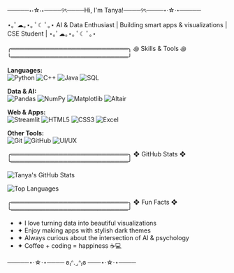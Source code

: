 ─────⋆⋅☆⋅⋆────୨ৎ────Hi, I'm Tanya!────୨ৎ────⋆⋅☆⋅⋆─────

⋆｡ﾟ☁︎｡⋆｡ ﾟ☾ ﾟ｡⋆ AI & Data Enthusiast | Building smart apps & visualizations | CSE Student | ⋆｡ﾟ☁︎｡⋆｡ ﾟ☾ ﾟ｡⋆

╭═══════════════════════════╮
             ꩜ Skills & Tools ꩜
╰═══════════════════════════╯

**Languages:**  
![Python](https://img.shields.io/badge/Python-3776AB?style=for-the-badge&logo=python&logoColor=white)
![C++](https://img.shields.io/badge/C++-00599C?style=for-the-badge&logo=c%2B%2B&logoColor=white)
![Java](https://img.shields.io/badge/Java-007396?style=for-the-badge&logo=java&logoColor=white)
![SQL](https://img.shields.io/badge/SQL-4479A1?style=for-the-badge&logo=postgresql&logoColor=white)

**Data & AI:**  
![Pandas](https://img.shields.io/badge/Pandas-150458?style=for-the-badge&logo=pandas&logoColor=white)
![NumPy](https://img.shields.io/badge/NumPy-013243?style=for-the-badge&logo=numpy&logoColor=white)
![Matplotlib](https://img.shields.io/badge/Matplotlib-F37626?style=for-the-badge&logo=matplotlib&logoColor=white)
![Altair](https://img.shields.io/badge/Altair-FF5B5B?style=for-the-badge)

**Web & Apps:**  
![Streamlit](https://img.shields.io/badge/Streamlit-FF4B4B?style=for-the-badge&logo=streamlit&logoColor=white)
![HTML5](https://img.shields.io/badge/HTML5-E34F26?style=for-the-badge&logo=html5&logoColor=white)
![CSS3](https://img.shields.io/badge/CSS3-1572B6?style=for-the-badge&logo=css3&logoColor=white)
![Excel](https://img.shields.io/badge/Excel-217346?style=for-the-badge&logo=microsoft-excel&logoColor=white)

**Other Tools:**  
![Git](https://img.shields.io/badge/Git-F05032?style=for-the-badge&logo=git&logoColor=white)
![GitHub](https://img.shields.io/badge/GitHub-181717?style=for-the-badge&logo=github&logoColor=white)
![UI/UX](https://img.shields.io/badge/UI_UX-F2B705?style=for-the-badge)

╭═══════════════════════════╮
             ❖ GitHub Stats ❖
╰═══════════════════════════╯

![Tanya's GitHub Stats](https://github-readme-stats.vercel.app/api?username=Tanya290&show_icons=true&theme=dark)  


![Top Languages](https://github-readme-stats.vercel.app/api/top-langs/?username=Tanya290&layout=compact&theme=dark)

╭═══════════════════════════╮
             ❖ Fun Facts ❖
╰═══════════════════════════╯

- ✦ I love turning data into beautiful visualizations  
- ✦ Enjoy making apps with stylish dark themes  
- ✦ Always curious about the intersection of AI & psychology  
- ✦ Coffee + coding = happiness ☕💻  

─────⋆⋅☆⋅⋆──── ʚ₍ᐢ. ̫.ᐢ₎ɞ ───⋆⋅☆⋅⋆────
